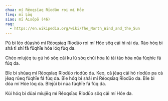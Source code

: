 ```yaml
---
chua: mí Rẻoqsīaq Rỉodūo roi mí Hỏe
fieq: mỉ Lỏq
siao: mỉ Ảısōpō (46)
raq:
  - https://en.wikipedia.org/wiki/The_North_Wind_and_the_Sun
---
```


Pũ bi lẻo dủashō mí Rẻoqsīaq Rỉodūo roi mí Hỏe sôq cải hi rái da. Rào
hóq bi shả tỉ shí fả fǔqhīe hóa lóq fủq da.

Chẻo mỉujēq tu gú hỏ sôq cải ku lú sỏq chủi hóa lú tải tảo hóa nûa
fủqhīe fá fúq da.

Bĩe bi shủaq mí Rẻoqsīaq Rỉodūo ríodūo da. Keo, câ jẻaq cải hó ríodūo pa
cả jêaq rủeq fủqhīe fá fúq da. Bìe hóq bi shải mí Rẻoqsīaq Rỉodūo da.
Bĩe bi dỏa mí Hỏe lóq da. Bĩejūi bi nủa fủqhīe fá fúq da.

Kùi hóq bi dủai mỉujēq mí Rẻoqsīaq Rỉodūo sôq cải mí Hỏe da.
